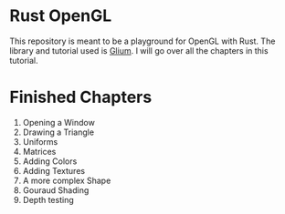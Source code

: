 # Rust OpenGL

This repository is meant to be a playground for OpenGL with Rust. The library and tutorial used is [Glium](https://github.com/glium/glium/blob/master/book/SUMMARY.md). I will go over all the chapters in this tutorial.

# Finished Chapters
1. Opening a Window
2. Drawing a Triangle
3. Uniforms
4. Matrices
5. Adding Colors
6. Adding Textures
7. A more complex Shape
8. Gouraud Shading
9. Depth testing